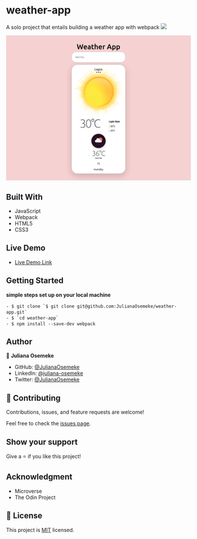 # weather-app
A solo project that entails building a weather app with webpack
![](https://img.shields.io/badge/Microverse-blueviolet)


![screenshot](dist/Assets/weatherapp.png)

## Built With
- JavaScript
- Webpack
- HTML5
- CSS3

## Live Demo
- [Live Demo Link]()


## Getting Started

**simple steps set up on your local machine**

```
- $ git clone `$ git clone git@github.com:JulianaOsemeke/weather-app.git`
- $ `cd weather-app`
- $ npm install --save-dev webpack

```

## Author

👤 **Juliana Osemeke**

- GitHub: [@JulianaOsemeke](https://github.com/JulianaOsemeke)
- LinkedIn: [@juliana-osemeke](https://www.linkedin.com/in/juliana-osemeke/)
- Twitter: [@JulianaOsemeke](https://twitter.com/JulianaOsemeke)

## 🤝 Contributing

Contributions, issues, and feature requests are welcome!

Feel free to check the [issues page](issues/).


## Show your support

Give a ⭐️ if you like this project!

## Acknowledgment

- Microverse
- The Odin Project

## 📝 License

This project is [MIT](./LICENSE) licensed.
